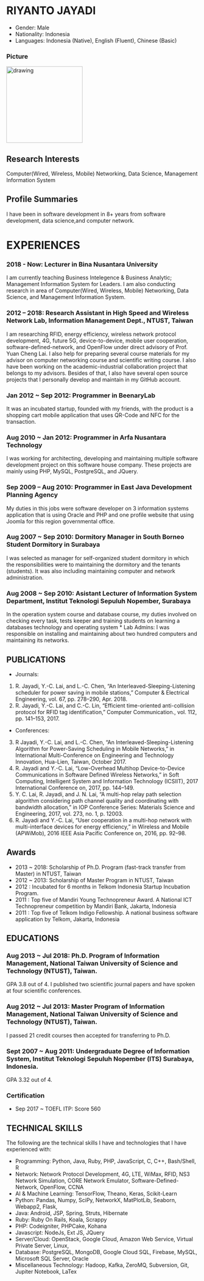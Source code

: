 RIYANTO JAYADI
================

* Gender: Male
* Nationality: Indonesia
* Languages: Indonesia (Native), English (Fluent), Chinese (Basic)

### Picture
<img src="https://hoihei.github.io/resume/photo.jpg" alt="drawing" width="200"/>


## Research Interests
Computer(Wired, Wireless, Mobile) Networking, Data Science, Management Information System

## Profile Summaries
I have been in software development in 8+ years from software development, data science,and  computer network. 

# EXPERIENCES
### 2018 - Now: Lecturer in Bina Nusantara University
I am currently teaching Business Intelegence & Business Analytic; Management Information System for Leaders. I am also conducting research in area of Computer(Wired, Wireless, Mobile) Networking, Data Science, and Management Information System.

### 2012 – 2018: Research Assistant in High Speed and Wireless Network Lab, Information Management Dept., NTUST, Taiwan

I  am researching RFID, energy efficiency, wireless network protocol development, 4G, future 5G, device-to-device, mobile user cooperation, software-defined-network, and OpenFlow under direct advisory of Prof. Yuan Cheng Lai. I also help for preparing several course materials for my advisor on computer networking course and scientific writing course. I also have been working on the academic-industrial collaboration project that belongs to my advisors. Besides of that, I also have several open source projects that I personally develop and maintain in my GitHub account.


### Jan 2012 ~ Sep 2012: Programmer in BeenaryLab 

It was an incubated startup, founded with my friends, with the product is a shopping cart mobile application that uses QR-Code and NFC for the transaction. 

### Aug 2010 ~ Jan 2012: Programmer in Arfa Nusantara Technology

I was working for architecting, developing and maintaining multiple software development project on this software house company. These projects are mainly using PHP, MySQL, PostgreSQL, and JQuery.

### Sep 2009 – Aug 2010: Programmer in East Java Development Planning Agency 

My duties in this jobs were software developer on 3 information systems application that is using Oracle and PHP and one profile website that using Joomla for this region governmental office.

### Aug 2007 ~ Sep 2010: Dormitory Manager in South Borneo Student Dormitory in Surabaya

I was selected as manager for self-organized student dormitory in which the responsibilities were to maintaining the dormitory and the tenants (students). It was also including maintaining computer and network administration.

### Aug 2008 ~ Sep 2010: Asistant Lecturer of Information System Department, Institut Teknologi Sepuluh Nopember, Surabaya

In the operation system course and database course, my duties involved on checking every task, tests keeper and training students on learning a databases technology and operating system * Lab Admins: I was responsible on installing and maintaining about two hundred computers and maintaining its networks. 

## PUBLICATIONS
* Journals:
1. R. Jayadi, Y.-C. Lai, and L.-C. Chen, “An Interleaved-Sleeping-Listening scheduler for power saving in mobile stations,” Computer & Electrical Engineering, vol. 67, pp. 278–290, Apr. 2018.
2. R. Jayadi, Y.-C. Lai, and C.-C. Lin, “Efficient time-oriented anti-collision protocol for RFID tag identification,” Computer Communication., vol. 112, pp. 141–153, 2017.

* Conferences:
3. R Jayadi, Y.-C. Lai, and L.-C. Chen, “An Interleaved-Sleeping-Listening Algorithm for Power-Saving Scheduling in Mobile Networks,” in International Multi-Conference on Engineering and Technology Innovation, Hua-Lien, Taiwan, October 2017.
4. R. Jayadi and Y.-C. Lai, “Low-Overhead Multihop Device-to-Device Communications in Software Defined Wireless Networks,” in Soft Computing, Intelligent System and Information Technology (ICSIIT), 2017 International Conference on, 2017, pp. 144–149.
5. Y. C. Lai, R. Jayadi, and J. N. Lai, “A multi-hop relay path selection algorithm considering path channel quality and coordinating with bandwidth allocation,” in IOP Conference Series: Materials Science and Engineering, 2017, vol. 273, no. 1, p. 12003. 
6. R. Jayadi and Y.-C. Lai, “User cooperation in a multi-hop network with multi-interface devices for energy efficiency,” in Wireless and Mobile (APWiMob), 2016 IEEE Asia Pacific Conference on, 2016, pp. 92–98.


## Awards
* 2013 ~ 2018: Scholarship of Ph.D. Program (fast-track transfer from Master) in NTUST, Taiwan
* 2012 ~ 2013: Scholarship of Master Program in NTUST, Taiwan
* 2012 : Incubated for 6 months in Telkom Indonesia Startup Incubation Program. 
* 2011 : Top five of Mandiri Young Technopreneur Award. A National ICT Technopreneur competition  by Mandiri Bank, Jakarta, Indonesia
* 2011 : Top five of Telkom Indigo Fellowship. A national business software application by  Telkom, Jakarta, Indonesia

## EDUCATIONS

### Aug 2013 ~ Jul 2018: Ph.D. Program of Information Management, National Taiwan University of Science and Technology (NTUST), Taiwan. 
GPA 3.8 out of 4. I published two scientific journal papers and have spoken at four scientific conferences. 

### Aug 2012 ~ Jul 2013: Master Program of Information Management, National Taiwan University of Science and Technology (NTUST), Taiwan. 
I passed 21 credit courses then accepted for transferring to Ph.D. 

### Sept 2007 ~ Aug 2011: Undergraduate Degree of Information System, Institut Teknologi Sepuluh Nopember (ITS) Surabaya, Indonesia. 
GPA 3.32 out of 4.

### Certification 
* Sep 2017 ~ TOEFL ITP: Score 560



## TECHNICAL SKILLS

The following are the technical skills I have and technologies that I have experienced with:
 
* Programming: Python, Java, Ruby, PHP, JavaScript, C, C++, Bash/Shell, R
* Network: Network Protocol Development, 4G, LTE, WiMax, RFID, NS3 Network Simulation, CORE Network Emulator, Software-Defined-Network, OpenFlow, CCNA
* AI & Machine Learning: TensorFlow, Theano, Keras, Scikit-Learn
* Python: Pandas, Numpy, SciPy, NetworkX, MatPlotLib, Seaborn, Webapp2, Flask,
* Java: Android, JSP, Spring, Struts, Hibernate 
* Ruby: Ruby On Rails,  Koala, Scrappy 
* PHP: Codeigniter, PHPCake, Kohana 
* Javascript: NodeJs, Ext JS,  JQuery
* Server/Cloud: OpenStack, Google Cloud, Amazon Web Service, Virtual Private Server, Linux, 
* Database: PostgreSQL, MongoDB, Google Cloud SQL, Firebase, MySQL, Microsoft SQL Server, Oracle 
* Miscellaneous Technology: Hadoop, Kafka, ZeroMQ, Subversion, Git, Jupiter Notebook, LaTex
